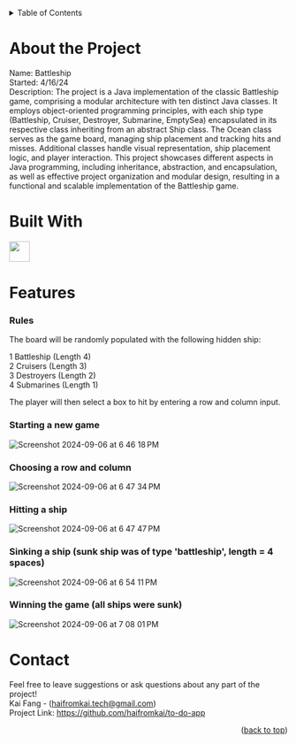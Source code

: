 <a name = "readme-top"></a>

<!-- Table of Contents -->
<details>
    <summary>Table of Contents</summary>
    <ol>
        <li><a href = "#about-the-project">About the Project</a></li>
        <li><a href = "#built-with">Built With</a></li>
        <li><a href = "#features">Features</a></li>
        <li><a href = "#contact">Contact</a></li>
    </ol>
</details>

# About the Project
Name: Battleship <br>
Started: 4/16/24 <br>
Description: The project is a Java implementation of the classic Battleship game, comprising a modular architecture with ten distinct Java classes. It employs object-oriented programming principles, with each ship type (Battleship, Cruiser, Destroyer, Submarine, EmptySea) encapsulated in its respective class inheriting from an abstract Ship class. The Ocean class serves as the game board, managing ship placement and tracking hits and misses. Additional classes handle visual representation, ship placement logic, and player interaction. This project showcases different aspects in Java programming, including inheritance, abstraction, and encapsulation, as well as effective project organization and modular design, resulting in a functional and scalable implementation of the Battleship game.
 <br>

# Built With
<a href="https://java.com/en/">
    <img width="37" src="https://github.com/user-attachments/assets/b563b96c-8d38-4192-8d9b-be10236394ff" />
</a>

# Features
### Rules
The board will be randomly populated with the following hidden ship:<br>

1 Battleship (Length 4)<br>
2 Cruisers (Length 3)<br>
3 Destroyers (Length 2)<br>
4 Submarines (Length 1)<br>

The player will then select a box to hit by entering a row and column input.<br>

### Starting a new game
![Screenshot 2024-09-06 at 6 46 18 PM](https://github.com/user-attachments/assets/a735b604-17ea-4982-addd-0b3a07c0b927)

### Choosing a row and column
![Screenshot 2024-09-06 at 6 47 34 PM](https://github.com/user-attachments/assets/947b8752-bf76-446c-87aa-5125b1a12c59)

### Hitting a ship
![Screenshot 2024-09-06 at 6 47 47 PM](https://github.com/user-attachments/assets/cd29ff54-e0e2-4d48-9039-15b24cf2f6c1)

### Sinking a ship (sunk ship was of type 'battleship', length = 4 spaces)
![Screenshot 2024-09-06 at 6 54 11 PM](https://github.com/user-attachments/assets/f0c9f696-53b1-45a5-b778-3262391af69a)

### Winning the game (all ships were sunk)
![Screenshot 2024-09-06 at 7 08 01 PM](https://github.com/user-attachments/assets/05eac01d-cfd5-4281-a3d4-88957d59f5b0)


# Contact
Feel free to leave suggestions or ask questions about any part of the project! <br>
Kai Fang - (haifromkai.tech@gmail.com) <br>
Project Link: https://github.com/haifromkai/to-do-app

<p align = "right">(<a href = "#readme-top">back to top</a>)</p>
